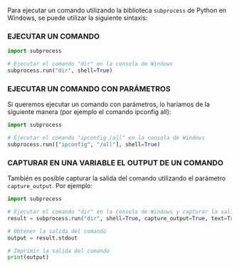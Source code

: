 Para ejecutar un comando utilizando la biblioteca `subprocess` de Python en Windows, se puede utilizar la siguiente sintaxis:
### EJECUTAR UN COMANDO
```python
import subprocess

# Ejecutar el comando "dir" en la consola de Windows
subprocess.run("dir", shell=True)
```
### EJECUTAR UN COMANDO CON PARÁMETROS
Si queremos ejecutar un comando con parámetros, lo haríamos de la siguiente manera (por ejemplo el comando ipconfig all):
```python
import subprocess

# Ejecutar el comando "ipconfig /all" en la consola de Windows
subprocess.run(["ipconfig", "/all"], shell=True)
```
### CAPTURAR EN UNA VARIABLE EL OUTPUT DE UN COMANDO
También es posible capturar la salida del comando utilizando el parámetro `capture_output`. Por ejemplo:
```python
import subprocess

# Ejecutar el comando "dir" en la consola de Windows y capturar la salida
result = subprocess.run("dir", shell=True, capture_output=True, text=True)

# Obtener la salida del comando
output = result.stdout

# Imprimir la salida del comando
print(output)
```
